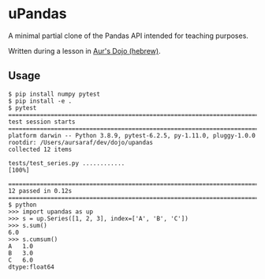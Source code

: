 # uPandas

A minimal partial clone of the Pandas API intended for teaching purposes.

Written during a lesson in [Aur's Dojo (hebrew)](https://www.facebook.com/%D7%93%D7%95%D7%92%D7%95-%D7%94%D7%AA%D7%9B%D7%A0%D7%95%D7%AA-%D7%A9%D7%9C-%D7%90%D7%90%D7%95%D7%A8-111102191064164/).

## Usage

```
$ pip install numpy pytest
$ pip install -e .
$ pytest
=========================================================================================== test session starts ============================================================================================
platform darwin -- Python 3.8.9, pytest-6.2.5, py-1.11.0, pluggy-1.0.0
rootdir: /Users/aursaraf/dev/dojo/upandas
collected 12 items                                                                                                                                                                                         

tests/test_series.py ............                                                                                                                                                                    [100%]

============================================================================================ 12 passed in 0.12s ============================================================================================
$ python
>>> import upandas as up
>>> s = up.Series([1, 2, 3], index=['A', 'B', 'C'])
>>> s.sum()
6.0
>>> s.cumsum()
A	1.0
B	3.0
C	6.0
dtype:float64
```